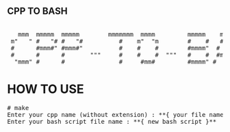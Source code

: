 ## CPP TO BASH

<pre>                                                                             
   mmm  mmmmm  mmmmm        mmmmmmm  mmmm         mmmmm    mm    mmmm  m    m
 m&quot;   &quot; #   &quot;# #   &quot;#          #    m&quot;  &quot;m        #    #   ##   #&quot;   &quot; #    #
 #      #mmm#&quot; #mmm#&quot;          #    #    #        #mmmm&quot;  #  #  &quot;#mmm  #mmmm#
 #      #      #       &quot;&quot;&quot;     #    #    #  &quot;&quot;&quot;   #    #  #mm#      &quot;# #    #
  &quot;mmm&quot; #      #               #     #mm#         #mmmm&quot; #    # &quot;mmm#&quot; #    #
</pre>

# HOW TO USE
<pre>
# make
Enter your cpp name (without extension) : **{ your file name }**
Enter your bash script file name : **{ new bash script }**
</pre>
